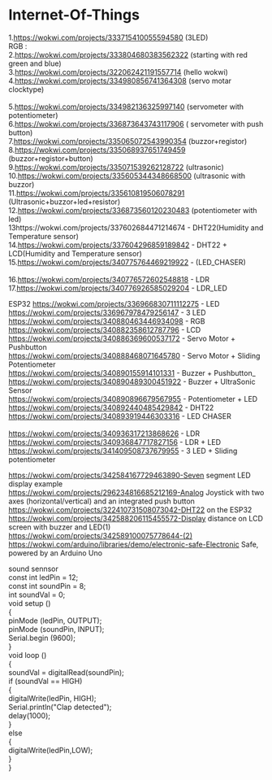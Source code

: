 # Internet-Of-Things
1.https://wokwi.com/projects/333715410055594580  (3LED)<br>
RGB :<br>
2.https://wokwi.com/projects/333804680383562322  (starting with red green and blue)<br>
3.https://wokwi.com/projects/322062421191557714  (hello wokwi)<br>
4.https://wokwi.com/projects/334980856741364308  (servo motar clocktype)<br>  
5.https://wokwi.com/projects/334982136325997140  (servometer with potentiometer)<br>
6.https://wokwi.com/projects/336873643743117906   ( servometer with push button)<br>
7.https://wokwi.com/projects/335065072543990354  (buzzor+registor)<br>
8.https://wokwi.com/projects/335068937651749459  (buzzor+registor+button)<br>
9.https://wokwi.com/projects/335071539262128722  (ultrasonic)<br>
10.https://wokwi.com/projects/335605344348668500  (ultrasonic with buzzor)<br>
11.https://wokwi.com/projects/335610819506078291   (Ultrasonic+buzzor+led+resistor)<br>
12.https://wokwi.com/projects/336873560120230483  (potentiometer with led)<br>
13https://wokwi.com/projects/337602684471214674 - DHT22(Humidity and Temperature sensor)<br>
14.https://wokwi.com/projects/337604296859189842 - DHT22 + LCD(Humidity and Temperature sensor)<br>
15.https://wokwi.com/projects/340775764469219922 - (LED_CHASER)<br><br>
16.https://wokwi.com/projects/340776572602548818 - LDR<br>
17.https://wokwi.com/projects/340776926585029204 - LDR_LED<br> 
      



ESP32
https://wokwi.com/projects/336966830711112275 - LED<br> 
https://wokwi.com/projects/336967978479256147 - 3 LED<br> 
https://wokwi.com/projects/340880463446934098 - RGB<br> 
https://wokwi.com/projects/340882358612787796 - LCD<br> 
https://wokwi.com/projects/340886369600537172 - Servo Motor + Pushbutton<br> 
https://wokwi.com/projects/340888468071645780 - Servo Motor + Sliding Potentiometer<br> 
https://wokwi.com/projects/340890155914101331 - Buzzer + Pushbutton_<br> 
https://wokwi.com/projects/340890489300451922 - Buzzer + UltraSonic Sensor<br> 
https://wokwi.com/projects/340890896679567955 - Potentiometer + LED<br> 
https://wokwi.com/projects/340892440485429842 - DHT22<br> 
https://wokwi.com/projects/340893919446303316 - LED CHASER<br> <br> 
https://wokwi.com/projects/340936317213868626 - LDR<br> 
https://wokwi.com/projects/340936847717827156 - LDR + LED<br> 
https://wokwi.com/projects/341409508737679955 - 3 LED + Sliding potentiometer<br> 



https://wokwi.com/projects/342584167729463890-Seven segment LED display example<br> 
https://wokwi.com/projects/296234816685212169-Analog Joystick with two axes (horizontal/vertical) and an integrated push button<br> 
https://wokwi.com/projects/322410731508073042-DHT22 on the ESP32 <br> 
https://wokwi.com/projects/342588206115455572-Display distance on LCD screen with buzzer and LED(1)<br> 
https://wokwi.com/projects/342589100075778644-(2)<br> 
https://wokwi.com/arduino/libraries/demo/electronic-safe-Electronic Safe, powered by an Arduino Uno<br> 

sound sennsor<br>
 const int ledPin = 12;<br>
const int soundPin = 8;<br>
int soundVal = 0;<br>
void setup ()<br>
{<br>
  pinMode (ledPin, OUTPUT);<br>
  pinMode (soundPin, INPUT);<br>
  Serial.begin (9600);<br>
}<br>
 void loop ()<br>
{<br>
  soundVal = digitalRead(soundPin);<br>
  if (soundVal == HIGH)<br>
  {<br>
    digitalWrite(ledPin, HIGH);<br>
    Serial.println("Clap detected");<br>
    delay(1000);<br>
  }<br>
  else<br>
  {<br>
    digitalWrite(ledPin,LOW);<br>
      }<br>
 }  <br>    


